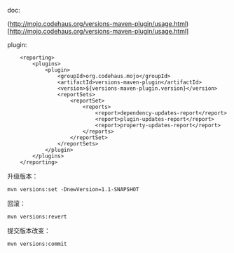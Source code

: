 doc:

(http://mojo.codehaus.org/versions-maven-plugin/usage.html)[http://mojo.codehaus.org/versions-maven-plugin/usage.html]

plugin:

        <reporting>
            <plugins>
                <plugin>
                    <groupId>org.codehaus.mojo</groupId>
                    <artifactId>versions-maven-plugin</artifactId>
                    <version>${versions-maven-plugin.version}</version>
                    <reportSets>
                        <reportSet>
                            <reports>
                                <report>dependency-updates-report</report>
                                <report>plugin-updates-report</report>
                                <report>property-updates-report</report>
                            </reports>
                        </reportSet>
                    </reportSets>
                </plugin>
            </plugins>
        </reporting>


升级版本：

    mvn versions:set -DnewVersion=1.1-SNAPSHOT

回滚：

    mvn versions:revert

提交版本改变：

    mvn versions:commit

